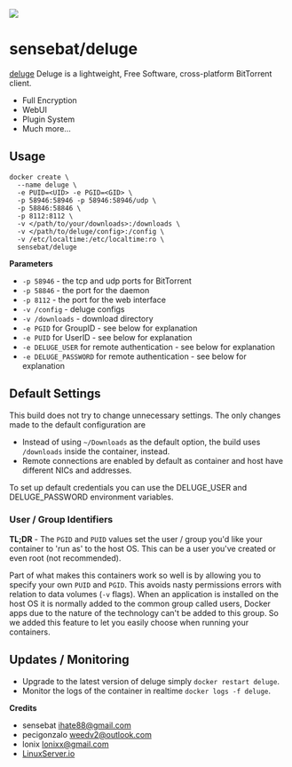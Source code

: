 ![](https://avatars2.githubusercontent.com/u/6733935?v=3&s=200)

# sensebat/deluge

[deluge](http://deluge-torrent.org/) Deluge is a lightweight, Free Software, cross-platform BitTorrent client.

* Full Encryption
* WebUI
* Plugin System
* Much more...

## Usage

```
docker create \
  --name deluge \
  -e PUID=<UID> -e PGID=<GID> \
  -p 58946:58946 -p 58946:58946/udp \
  -p 58846:58846 \
  -p 8112:8112 \
  -v </path/to/your/downloads>:/downloads \
  -v </path/to/deluge/config>:/config \
  -v /etc/localtime:/etc/localtime:ro \
  sensebat/deluge
```

**Parameters**

* `-p 58946` - the tcp and udp ports for BitTorrent
* `-p 58846` - the port for the daemon
* `-p 8112` - the port for the web interface
* `-v /config` - deluge configs
* `-v /downloads` - download directory
* `-e PGID` for GroupID - see below for explanation
* `-e PUID` for UserID - see below for explanation
* `-e DELUGE_USER` for remote authentication - see below for explanation
* `-e DELUGE_PASSWORD` for remote authentication - see below for explanation

## Default Settings

This build does not try to change unnecessary settings. The only changes made to the default configuration are

* Instead of using `~/Downloads` as the default option, the build uses `/downloads` inside the container, instead.
* Remote connections are enabled by default as container and host have different NICs and addresses.

To set up default credentials you can use the DELUGE_USER and DELUGE_PASSWORD environment variables.

### User / Group Identifiers

**TL;DR** - The `PGID` and `PUID` values set the user / group you'd like your container to 'run as' to the host OS. This can be a user you've created or even root (not recommended).

Part of what makes this containers work so well is by allowing you to specify your own `PUID` and `PGID`. This avoids nasty permissions errors with relation to data volumes (`-v` flags). When an application is installed on the host OS it is normally added to the common group called users, Docker apps due to the nature of the technology can't be added to this group. So we added this feature to let you easily choose when running your containers.  

## Updates / Monitoring

* Upgrade to the latest version of deluge simply `docker restart deluge`.
* Monitor the logs of the container in realtime `docker logs -f deluge`.

**Credits**

* sensebat <ihate88@gmail.com>
* pecigonzalo <weedv2@outlook.com>
* lonix <lonixx@gmail.com>
* [LinuxServer.io](http://linuxserver.io)
